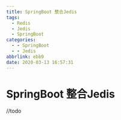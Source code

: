 ```yaml
---
title: SpringBoot 整合Jedis
tags:
  - Redis
  - Jedis
  - SpringBoot
categories:
  - - SpringBoot
  - - Jedis
abbrlink: ebb9
date: 2020-03-13 16:57:31
---
```

# SpringBoot 整合Jedis

//todo 